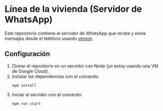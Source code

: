 # Línea de la vivienda (Servidor de WhatsApp)

Este repositorio contiene el servidor de WhatsApp que recibe y envía mensajes desde el teléfono usando [venom]([a](https://github.com/orkestral/venom)).

## Configuración

1. Clonar el repositorio en un servidor con Node (yo estoy usando una VM de Google Cloud).
2. Instalar las dependencias con el comando:
    ```
    npm install
    ```
3. Iniciar el servidor con el comando:
    ```
    npm run start
    ```
